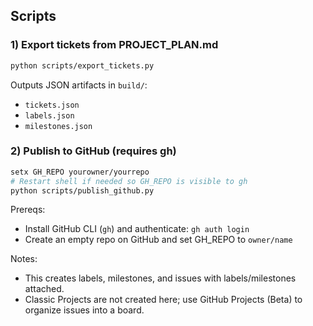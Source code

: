 ## Scripts

### 1) Export tickets from PROJECT_PLAN.md
```bash
python scripts/export_tickets.py
```
Outputs JSON artifacts in `build/`:
- `tickets.json`
- `labels.json`
- `milestones.json`

### 2) Publish to GitHub (requires gh)
```bash
setx GH_REPO yourowner/yourrepo
# Restart shell if needed so GH_REPO is visible to gh
python scripts/publish_github.py
```

Prereqs:
- Install GitHub CLI (`gh`) and authenticate: `gh auth login`
- Create an empty repo on GitHub and set GH_REPO to `owner/name`

Notes:
- This creates labels, milestones, and issues with labels/milestones attached.
- Classic Projects are not created here; use GitHub Projects (Beta) to organize issues into a board.


